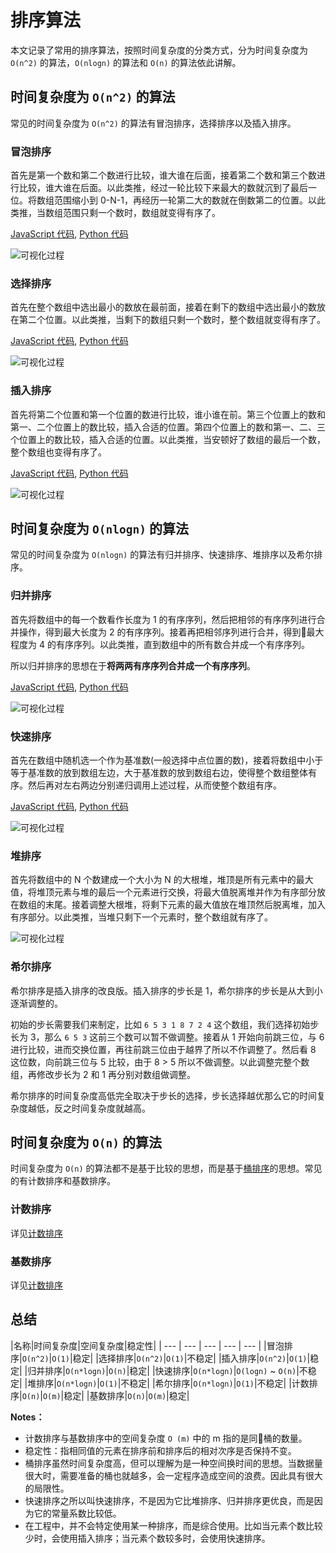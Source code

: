 # 排序算法

本文记录了常用的排序算法，按照时间复杂度的分类方式，分为时间复杂度为 `O(n^2)` 的算法，`O(nlogn)` 的算法和 `O(n)` 的算法依此讲解。

## 时间复杂度为 `O(n^2)` 的算法

常见的时间复杂度为 `O(n^2)` 的算法有冒泡排序，选择排序以及插入排序。

### 冒泡排序

首先是第一个数和第二个数进行比较，谁大谁在后面，接着第二个数和第三个数进行比较，谁大谁在后面。以此类推，经过一轮比较下来最大的数就沉到了最后一位。将数组范围缩小到 0-N-1，再经历一轮第二大的数就在倒数第二的位置。以此类推，当数组范围只剩一个数时，数组就变得有序了。

[JavaScript 代码](https://github.com/Kexin-Li/LintCode/blob/master/JavaScript/sort/BubbleSort.js), [Python 代码](https://github.com/Kexin-Li/LintCode/blob/master/Python/sort/BubbleSort.py)

![可视化过程](https://upload.wikimedia.org/wikipedia/commons/c/c8/Bubble-sort-example-300px.gif)

### 选择排序

首先在整个数组中选出最小的数放在最前面，接着在剩下的数组中选出最小的数放在第二个位置。以此类推，当剩下的数组只剩一个数时，整个数组就变得有序了。

[JavaScript 代码](https://github.com/Kexin-Li/LintCode/blob/master/JavaScript/sort/SelectSort.js), [Python 代码](https://github.com/Kexin-Li/LintCode/blob/master/Python/sort/SelectSort.py)

![可视化过程](https://upload.wikimedia.org/wikipedia/commons/9/94/Selection-Sort-Animation.gif)

### 插入排序

首先将第二个位置和第一个位置的数进行比较，谁小谁在前。第三个位置上的数和第一、二个位置上的数比较，插入合适的位置。第四个位置上的数和第一、二、三个位置上的数比较，插入合适的位置。以此类推，当安顿好了数组的最后一个数，整个数组也变得有序了。

[JavaScript 代码](https://github.com/Kexin-Li/LintCode/blob/master/JavaScript/sort/InsertSort.js), [Python 代码](https://github.com/Kexin-Li/LintCode/blob/master/Python/sort/InsertSort.py)

![可视化过程](https://upload.wikimedia.org/wikipedia/commons/0/0f/Insertion-sort-example-300px.gif)

## 时间复杂度为 `O(nlogn)` 的算法

常见的时间复杂度为 `O(nlogn)` 的算法有归并排序、快速排序、堆排序以及希尔排序。

### 归并排序

首先将数组中的每一个数看作长度为 1 的有序序列，然后把相邻的有序序列进行合并操作，得到最大长度为 2 的有序序列。接着再把相邻序列进行合并，得到最大程度为 4 的有序序列。以此类推，直到数组中的所有数合并成一个有序序列。

所以归并排序的思想在于**将两两有序序列合并成一个有序序列**。

[JavaScript 代码](https://github.com/Kexin-Li/LintCode/blob/master/JavaScript/sort/MergeSort.js), [Python 代码](https://github.com/Kexin-Li/LintCode/blob/master/Python/sort/MergeSort.py)

![可视化过程](https://upload.wikimedia.org/wikipedia/commons/c/cc/Merge-sort-example-300px.gif)

### 快速排序

首先在数组中随机选一个作为基准数(一般选择中点位置的数)，接着将数组中小于等于基准数的放到数组左边，大于基准数的放到数组右边，使得整个数组整体有序。然后再对左右两边分别递归调用上述过程，从而使整个数组有序。

[JavaScript 代码](https://github.com/Kexin-Li/LintCode/blob/master/JavaScript/sort/QuickSort.js), [Python 代码](https://github.com/Kexin-Li/LintCode/blob/master/Python/sort/QuickSort.py)

![可视化过程](https://upload.wikimedia.org/wikipedia/commons/6/6a/Sorting_quicksort_anim.gif)

### 堆排序

首先将数组中的 N 个数建成一个大小为 N 的大根堆，堆顶是所有元素中的最大值，将堆顶元素与堆的最后一个元素进行交换，将最大值脱离堆并作为有序部分放在数组的末尾。接着调整大根堆，将剩下元素的最大值放在堆顶然后脱离堆，加入有序部分。以此类推，当堆只剩下一个元素时，整个数组就有序了。

![可视化过程](https://upload.wikimedia.org/wikipedia/commons/4/4d/Heapsort-example.gif)

### 希尔排序

希尔排序是插入排序的改良版。插入排序的步长是 1，希尔排序的步长是从大到小逐渐调整的。

初始的步长需要我们来制定，比如 `6 5 3 1 8 7 2 4` 这个数组，我们选择初始步长为 3，那么 `6 5 3` 这前三个数可以暂不做调整。接着从 1 开始向前跳三位，与 6 进行比较，进而交换位置，再往前跳三位由于越界了所以不作调整了。然后看 8 这位数，向前跳三位与 5 比较，由于 8 > 5 所以不做调整。以此调整完整个数组，再修改步长为 2 和 1 再分别对数组做调整。

希尔排序的时间复杂度高低完全取决于步长的选择，步长选择越优那么它的时间复杂度越低，反之时间复杂度就越高。

## 时间复杂度为 `O(n)` 的算法

时间复杂度为 `O(n)` 的算法都不是基于比较的思想，而是基于[桶排序](https://zh.wikipedia.org/zh-hant/%E6%A1%B6%E6%8E%92%E5%BA%8F)的思想。常见的有计数排序和基数排序。

### 计数排序

详见[计数排序](https://zh.wikipedia.org/wiki/%E8%AE%A1%E6%95%B0%E6%8E%92%E5%BA%8F)

### 基数排序

详见[计数排序](https://zh.wikipedia.org/zh-hant/%E5%9F%BA%E6%95%B0%E6%8E%92%E5%BA%8F)

## 总结

|名称|时间复杂度|空间复杂度|稳定性|
| --- | --- | --- | --- | --- |
|冒泡排序|`O(n^2)`|`O(1)`|稳定|
|选择排序|`O(n^2)`|`O(1)`|不稳定|
|插入排序|`O(n^2)`|`O(1)`|稳定|
|归并排序|`O(n*logn)`|`O(n)`|稳定|
|快速排序|`O(n*logn)`|`O(logn)` ~ `O(n)`|不稳定|
|堆排序|`O(n*logn)`|`O(1)`|不稳定|
|希尔排序|`O(n*logn)`|`O(1)`|不稳定|
|计数排序|`O(n)`|`O(m)`|稳定|
|基数排序|`O(n)`|`O(m)`|稳定|

**Notes：**

- 计数排序与基数排序中的空间复杂度 `O (m)` 中的 m 指的是同桶的数量。
- 稳定性：指相同值的元素在排序前和排序后的相对次序是否保持不变。
- 桶排序虽然时间复杂度高，但可以理解为是一种空间换时间的思想。当数据量很大时，需要准备的桶也就越多，会一定程序造成空间的浪费。因此具有很大的局限性。
- 快速排序之所以叫快速排序，不是因为它比堆排序、归并排序更优良，而是因为它的常量系数比较低。
- 在工程中，并不会特定使用某一种排序，而是综合使用。比如当元素个数比较少时，会使用插入排序；当元素个数较多时，会使用快速排序。